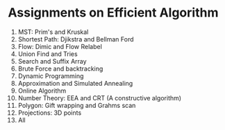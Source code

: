 # Assignments on Efficient Algorithm

1.  MST: Prim's and Kruskal
2.  Shortest Path: Djikstra and Bellman Ford
3.  Flow: Dimic and Flow Relabel
4.  Union Find and Tries
5.  Search and Suffix Array
6.  Brute Force and backtracking
7.  Dynamic Programming
8.  Approximation and Simulated Annealing
9.  Online Algorithm
10. Number Theory: EEA and CRT (A constructive algorithm)
11. Polygon: Gift wrapping and Grahms scan
12. Projections: 3D points
13. All
